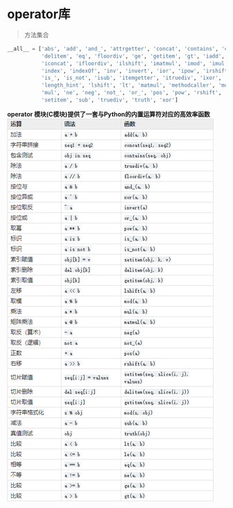 # operator库
> 方法集合
```python
__all__ = ['abs', 'add', 'and_', 'attrgetter', 'concat', 'contains', 'countOf',
           'delitem', 'eq', 'floordiv', 'ge', 'getitem', 'gt', 'iadd', 'iand',
           'iconcat', 'ifloordiv', 'ilshift', 'imatmul', 'imod', 'imul',
           'index', 'indexOf', 'inv', 'invert', 'ior', 'ipow', 'irshift',
           'is_', 'is_not', 'isub', 'itemgetter', 'itruediv', 'ixor', 'le',
           'length_hint', 'lshift', 'lt', 'matmul', 'methodcaller', 'mod',
           'mul', 'ne', 'neg', 'not_', 'or_', 'pos', 'pow', 'rshift',
           'setitem', 'sub', 'truediv', 'truth', 'xor']
```
**operator 模块(C模块)提供了一套与Python的内置运算符对应的高效率函数**
![对比图](./img/operator.png)
